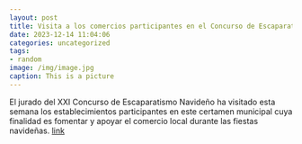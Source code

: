 ```yaml
---
layout: post
title: Visita a los comercios participantes en el Concurso de Escaparatismo Navideño
date: 2023-12-14 11:04:06
categories: uncategorized
tags:
- random
image: /img/image.jpg
caption: This is a picture
---
```

El jurado del XXI Concurso de Escaparatismo Navideño ha visitado esta semana los establecimientos participantes en este certamen municipal cuya finalidad es fomentar y apoyar el comercio local durante las fiestas navideñas.  [link](https://www.ayto-villacanada.es/noticias/visita-a-los-comercios-participantes-en-el-concurso-de-escaparatismo-navideno/)
